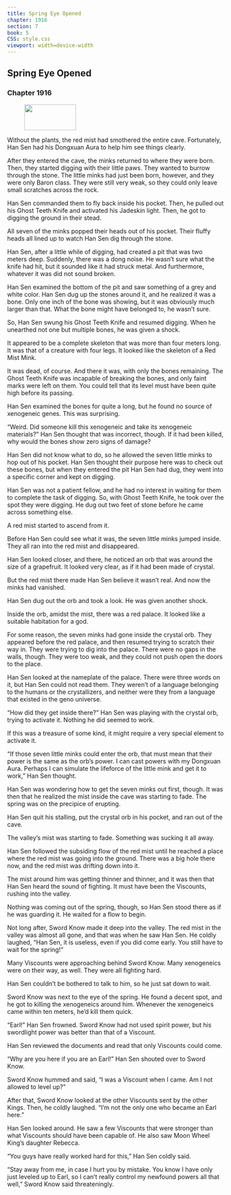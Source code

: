 ```yaml
---
title: Spring Eye Opened
chapter: 1916
section: 7
book: 5
CSS: style.css
viewport: width=device-width
---
```


## Spring Eye Opened

### Chapter 1916

<figure>
	<img src="../Images/gem.gif" alt="" id="gem" width="120" height="60" />
</figure>

Without the plants, the red mist had smothered the entire cave. Fortunately, Han Sen had his Dongxuan Aura to help him see things clearly.

After they entered the cave, the minks returned to where they were born. Then, they started digging with their little paws. They wanted to burrow through the stone. The little minks had just been born, however, and they were only Baron class. They were still very weak, so they could only leave small scratches across the rock.

Han Sen commanded them to fly back inside his pocket. Then, he pulled out his Ghost Teeth Knife and activated his Jadeskin light. Then, he got to digging the ground in their stead.

All seven of the minks popped their heads out of his pocket. Their fluffy heads all lined up to watch Han Sen dig through the stone.

Han Sen, after a little while of digging, had created a pit that was two meters deep. Suddenly, there was a dong noise. He wasn’t sure what the knife had hit, but it sounded like it had struck metal. And furthermore, whatever it was did not sound broken.

Han Sen examined the bottom of the pit and saw something of a grey and white color. Han Sen dug up the stones around it, and he realized it was a bone. Only one inch of the bone was showing, but it was obviously much larger than that. What the bone might have belonged to, he wasn’t sure.

So, Han Sen swung his Ghost Teeth Knife and resumed digging. When he unearthed not one but multiple bones, he was given a shock.

It appeared to be a complete skeleton that was more than four meters long. It was that of a creature with four legs. It looked like the skeleton of a Red Mist Mink.

It was dead, of course. And there it was, with only the bones remaining. The Ghost Teeth Knife was incapable of breaking the bones, and only faint marks were left on them. You could tell that its level must have been quite high before its passing.

Han Sen examined the bones for quite a long, but he found no source of xenogeneic genes. This was surprising.

“Weird. Did someone kill this xenogeneic and take its xenogeneic materials?” Han Sen thought that was incorrect, though. If it had been killed, why would the bones show zero signs of damage?

Han Sen did not know what to do, so he allowed the seven little minks to hop out of his pocket. Han Sen thought their purpose here was to check out these bones, but when they entered the pit Han Sen had dug, they went into a specific corner and kept on digging.

Han Sen was not a patient fellow, and he had no interest in waiting for them to complete the task of digging. So, with Ghost Teeth Knife, he took over the spot they were digging. He dug out two feet of stone before he came across something else.

A red mist started to ascend from it.

Before Han Sen could see what it was, the seven little minks jumped inside. They all ran into the red mist and disappeared.

Han Sen looked closer, and there, he noticed an orb that was around the size of a grapefruit. It looked very clear, as if it had been made of crystal.

But the red mist there made Han Sen believe it wasn’t real. And now the minks had vanished.

Han Sen dug out the orb and took a look. He was given another shock.

Inside the orb, amidst the mist, there was a red palace. It looked like a suitable habitation for a god.

For some reason, the seven minks had gone inside the crystal orb. They appeared before the red palace, and then resumed trying to scratch their way in. They were trying to dig into the palace. There were no gaps in the walls, though. They were too weak, and they could not push open the doors to the place.

Han Sen looked at the nameplate of the palace. There were three words on it, but Han Sen could not read them. They weren’t of a language belonging to the humans or the crystallizers, and neither were they from a language that existed in the geno universe.

“How did they get inside there?” Han Sen was playing with the crystal orb, trying to activate it. Nothing he did seemed to work.

If this was a treasure of some kind, it might require a very special element to activate it.

“If those seven little minks could enter the orb, that must mean that their power is the same as the orb’s power. I can cast powers with my Dongxuan Aura. Perhaps I can simulate the lifeforce of the little mink and get it to work,” Han Sen thought.

Han Sen was wondering how to get the seven minks out first, though. It was then that he realized the mist inside the cave was starting to fade. The spring was on the precipice of erupting.

Han Sen quit his stalling, put the crystal orb in his pocket, and ran out of the cave.

The valley’s mist was starting to fade. Something was sucking it all away.

Han Sen followed the subsiding flow of the red mist until he reached a place where the red mist was going into the ground. There was a big hole there now, and the red mist was drifting down into it.

The mist around him was getting thinner and thinner, and it was then that Han Sen heard the sound of fighting. It must have been the Viscounts, rushing into the valley.

Nothing was coming out of the spring, though, so Han Sen stood there as if he was guarding it. He waited for a flow to begin.

Not long after, Sword Know made it deep into the valley. The red mist in the valley was almost all gone, and that was when he saw Han Sen. He coldly laughed, “Han Sen, it is useless, even if you did come early. You still have to wait for the spring!”

Many Viscounts were approaching behind Sword Know. Many xenogeneics were on their way, as well. They were all fighting hard.

Han Sen couldn’t be bothered to talk to him, so he just sat down to wait.

Sword Know was next to the eye of the spring. He found a decent spot, and he got to killing the xenogeneics around him. Whenever the xenogeneics came within ten meters, he’d kill them quick.

“Earl!” Han Sen frowned. Sword Know had not used spirit power, but his swordlight power was better than that of a Viscount.

Han Sen reviewed the documents and read that only Viscounts could come.

“Why are you here if you are an Earl!” Han Sen shouted over to Sword Know.

Sword Know hummed and said, “I was a Viscount when I came. Am I not allowed to level up?”

After that, Sword Know looked at the other Viscounts sent by the other Kings. Then, he coldly laughed. “I’m not the only one who became an Earl here.”

Han Sen looked around. He saw a few Viscounts that were stronger than what Viscounts should have been capable of. He also saw Moon Wheel King’s daughter Rebecca.

“You guys have really worked hard for this,” Han Sen coldly said.

“Stay away from me, in case I hurt you by mistake. You know I have only just leveled up to Earl, so I can’t really control my newfound powers all that well,” Sword Know said threateningly.